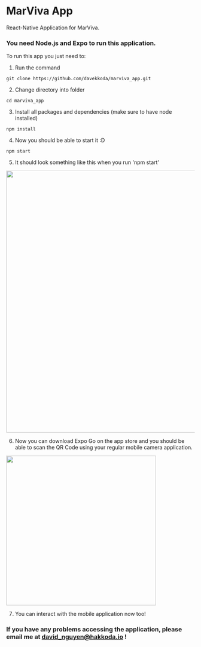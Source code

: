 # MarViva App
React-Native Application for MarViva. 

### You need Node.js and Expo to run this application.

To run this app you just need to: 
1. Run the command
```
git clone https://github.com/davekkoda/marviva_app.git 
```
2. Change directory into folder
```
cd marviva_app
```
3. Install all packages and dependencies (make sure to have node installed)
```
npm install
```
4. Now you should be able to start it :D
```
npm start
```
5. It should look something like this when you run 'npm start'

<img src='https://user-images.githubusercontent.com/102548652/170302998-d57a9de8-adaf-4b84-b8cb-6c48ff9822fb.png' width='700px' />

6. Now you can download Expo Go on the app store and you should be able to scan the QR Code using your regular mobile camera application.

<img src='https://user-images.githubusercontent.com/102548652/170303519-885e1c5b-485c-4401-8be3-2d4208dfc098.png' width='400px' /> 

7. You can interact with the mobile application now too!



### If you have any problems accessing the application, please email me at david_nguyen@hakkoda.io !

